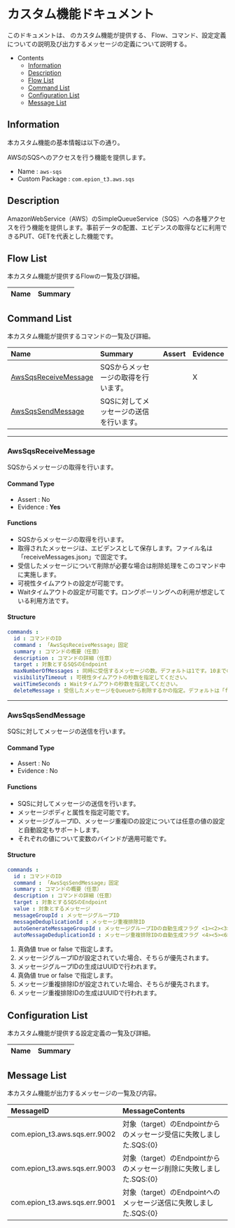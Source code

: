 #  カスタム機能ドキュメント

このドキュメントは、 のカスタム機能が提供する、
Flow、コマンド、設定定義についての説明及び出力するメッセージの定義について説明する。

- Contents
  - [Information](#Information)
  - [Description](#Description)
  - [Flow List](#Flow-List)
  - [Command List](#Command-List)
  - [Configuration List](#Configuration-List)
  - [Message List](#Message-List)

## Information

本カスタム機能の基本情報は以下の通り。

AWSのSQSへのアクセスを行う機能を提供します。

- Name : `aws-sqs`
- Custom Package : `com.epion_t3.aws.sqs`

## Description
AmazonWebService（AWS）のSimpleQueueService（SQS）への各種アクセスを行う機能を提供します。事前データの配置、エビデンスの取得などに利用できるPUT、GETを代表とした機能です。

## Flow List

本カスタム機能が提供するFlowの一覧及び詳細。

|Name|Summary|
|:---|:---|


## Command List

本カスタム機能が提供するコマンドの一覧及び詳細。

|Name|Summary|Assert|Evidence|
|:---|:---|:---|:---|
|[AwsSqsReceiveMessage](#AwsSqsReceiveMessage)|SQSからメッセージの取得を行います。  ||X|
|[AwsSqsSendMessage](#AwsSqsSendMessage)|SQSに対してメッセージの送信を行います。  |||

------

### AwsSqsReceiveMessage
SQSからメッセージの取得を行います。
#### Command Type
- Assert : No
- Evidence : __Yes__

#### Functions
- SQSからメッセージの取得を行います。
- 取得されたメッセージは、エビデンスとして保存します。ファイル名は「receiveMessages.json」で固定です。
- 受信したメッセージについて削除が必要な場合は削除処理をこのコマンド中に実施します。
- 可視性タイムアウトの設定が可能です。
- Waitタイムアウトの設定が可能です。ロングポーリングへの利用が想定している利用方法です。

#### Structure
```yaml
commands : 
  id : コマンドのID
  command : 「AwsSqsReceiveMessage」固定
  summary : コマンドの概要（任意）
  description : コマンドの詳細（任意）
  target : 対象とするSQSのEndpoint
  maxNumberOfMessages : 同時に受信するメッセージの数。デフォルトは1です。10までの値で指定してください。
  visibilityTimeout : 可視性タイムアウトの秒数を指定してください。
  waitTimeSeconds : Waitタイムアウトの秒数を指定してください。
  deleteMessage : 受信したメッセージをQueueから削除するかの指定。デフォルトは「false」となり削除しません。

```

------

### AwsSqsSendMessage
SQSに対してメッセージの送信を行います。
#### Command Type
- Assert : No
- Evidence : No

#### Functions
- SQSに対してメッセージの送信を行います。
- メッセージボディと属性を指定可能です。
- メッセージグループID、メッセージ重複IDの設定については任意の値の設定と自動設定もサポートします。
- それぞれの値について変数のバインドが適用可能です。

#### Structure
```yaml
commands : 
  id : コマンドのID
  command : 「AwsSqsSendMessage」固定
  summary : コマンドの概要（任意）
  description : コマンドの詳細（任意）
  target : 対象とするSQSのEndpoint
  value : 対象とするメッセージ
  messageGroupId : メッセージグループID
  messageDeduplicationId : メッセージ重複排除ID
  autoGenerateMessageGroupId : メッセージグループIDの自動生成フラグ <1><2><3>
  autoMessageDeduplicationId : メッセージ重複排除IDの自動生成フラグ <4><5><6>

```

1. 真偽値 true or false で指定します。
1. メッセージグループIDが設定されていた場合、そちらが優先されます。
1. メッセージグループIDの生成はUUIDで行われます。
1. 真偽値 true or false で指定します。
1. メッセージ重複排除IDが設定されていた場合、そちらが優先されます。
1. メッセージ重複排除IDの生成はUUIDで行われます。

## Configuration List

本カスタム機能が提供する設定定義の一覧及び詳細。

|Name|Summary|
|:---|:---|


## Message List

本カスタム機能が出力するメッセージの一覧及び内容。

|MessageID|MessageContents|
|:---|:---|
|com.epion_t3.aws.sqs.err.9002|対象（target）のEndpointからのメッセージ受信に失敗しました.SQS:{0}|
|com.epion_t3.aws.sqs.err.9003|対象（target）のEndpointからのメッセージ削除に失敗しました.SQS:{0}|
|com.epion_t3.aws.sqs.err.9001|対象（target）のEndpointへのメッセージ送信に失敗しました.SQS:{0}|
